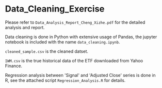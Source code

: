 # Data_Cleaning_Exercise

Please refer to `Data_Analysis_Report_Cheng_Xizhe.pdf` for the detailed analysis and report.

Data cleaning is done in Python with extensive usage of Pandas, the jupyter notebook is included with the name `data_cleaning.ipynb`.

`cleaned_sample.csv` is the cleaned datset.

`IWM.csv` is the true historical data of the ETF downloaded from Yahoo Finance.

Regression analysis between 'Signal' and 'Adjusted Close' series is done in R, see the attached script `Regression_Analysis.R` for details.
